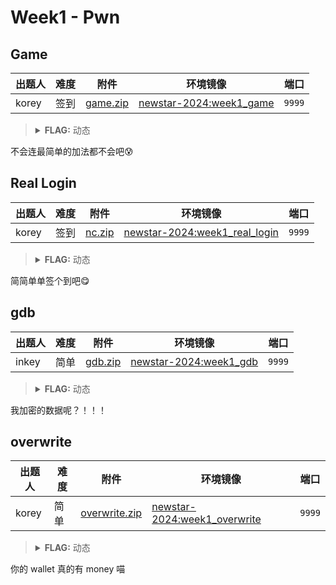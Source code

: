 # Week1 - Pwn

## Game

| 出题人 | 难度 | 附件 | 环境镜像 | 端口 |
|-----|-----|-----|-----|-----|
| korey | 签到 | [game.zip](https://github.com/project-newstar/newstar-ctf-2024/releases/download/attachment-week1/game.zip) | [newstar-2024:week1_game](https://hub.docker.com/r/openctf/newstar-2024/tags?name=week1_game) | `9999` |

> <details><summary><strong>FLAG:</strong> 动态</summary>
> </details>

不会连最简单的加法都不会吧😰

## Real Login

| 出题人 | 难度 | 附件 | 环境镜像 | 端口 |
|-----|-----|-----|-----|-----|
| korey | 签到 | [nc.zip](https://github.com/project-newstar/newstar-ctf-2024/releases/download/attachment-week1/nc.zip) | [newstar-2024:week1_real_login](https://hub.docker.com/r/openctf/newstar-2024/tags?name=week1_real_login) | `9999` |

> <details><summary><strong>FLAG:</strong> 动态</summary>
> </details>

简简单单签个到吧😋

## gdb

| 出题人 | 难度 | 附件 | 环境镜像 | 端口 |
|-----|-----|-----|-----|-----|
| inkey | 简单 | [gdb.zip](https://github.com/project-newstar/newstar-ctf-2024/releases/download/attachment-week1/gdb.zip) | [newstar-2024:week1_gdb](https://hub.docker.com/r/openctf/newstar-2024/tags?name=week1_gdb) | `9999` |

> <details><summary><strong>FLAG:</strong> 动态</summary>
> </details>

我加密的数据呢？！！！

## overwrite

| 出题人 | 难度 | 附件 | 环境镜像 | 端口 |
|-----|-----|-----|-----|-----|
| korey | 简单 | [overwrite.zip](https://github.com/project-newstar/newstar-ctf-2024/releases/download/attachment-week1/overwrite.zip) | [newstar-2024:week1_overwrite](https://hub.docker.com/r/openctf/newstar-2024/tags?name=week1_overwrite) | `9999` |

> <details><summary><strong>FLAG:</strong> 动态</summary>
> </details>

你的 wallet 真的有 money 喵
